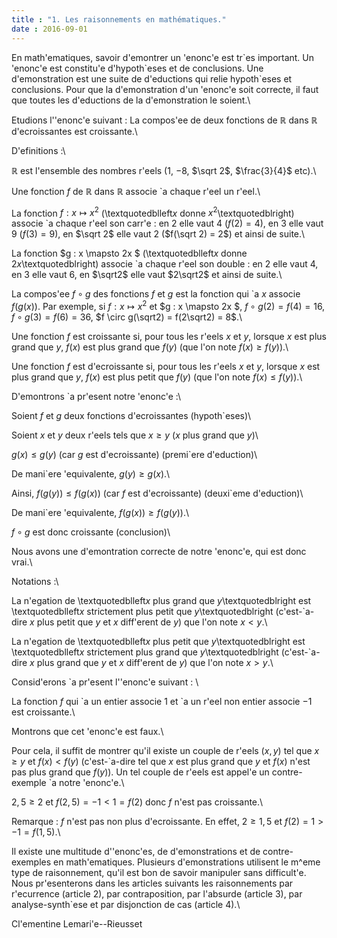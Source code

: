 ```yaml
---
title : "1. Les raisonnements en mathématiques."
date : 2016-09-01
---
```

<script type="text/x-mathjax-config">
MathJax.Hub.Config({
  tex2jax: {inlineMath: [['$','$'], ['\\(','\\)']]}
});
</script>
<script type="text/javascript" async src="path-to-mathjax/MathJax.js?config=TeX-AMS_CHTML"></script>

En math\'ematiques, savoir d\'emontrer un \'enonc\'e est tr\`es important. Un \'enonc\'e est constitu\'e d'hypoth\`eses et de conclusions. Une d\'emonstration est une suite de d\'eductions qui relie hypoth\`eses et conclusions. Pour que la d\'emonstration d'un \'enonc\'e soit correcte, il faut que toutes les d\'eductions de la d\'emonstration le soient.\\

Etudions l'\'enonc\'e suivant : La compos\'ee de deux fonctions de $\mathbb{R}$ dans $\mathbb{R}$ d\'ecroissantes est croissante.\\

D\'efinitions :\\

$\mathbb{R}$ est l'ensemble des nombres r\'eels ($1$, $-8$, $\sqrt 2$, $\frac{3}{4}$ etc).\\
 
Une fonction $f$ de $\mathbb{R}$ dans $\mathbb{R}$ associe \`a chaque r\'eel un r\'eel.\\

La fonction $f : x \mapsto x^2$ (\textquotedblleft$x$ donne $x^2$\textquotedblright) associe \`a chaque r\'eel son carr\'e : en 2 elle vaut 4 ($f(2) = 4$), en 3 elle vaut 9 ($f(3) = 9$), en $\sqrt 2$ elle vaut 2 ($f(\sqrt 2) = 2$) et ainsi de suite.\\

La fonction $g : x \mapsto 2x $ (\textquotedblleft$x$ donne $2x$\textquotedblright) associe \`a chaque r\'eel son double : en 2 elle vaut 4, en 3 elle vaut 6, en $\sqrt2$ elle vaut $2\sqrt2$ et ainsi de suite.\\

La compos\'ee $f \circ g$ des fonctions $f$ et $g$ est la fonction qui \`a $x$ associe $f(g(x))$.
Par exemple, si $f : x \mapsto x^2$ et $g : x \mapsto 2x $, $f \circ g(2) = f(4) = 16$, $f \circ g(3) = f(6) = 36$, $f \circ g(\sqrt2) = f(2\sqrt2) = 8$.\\

Une fonction $f$ est croissante si, pour tous les r\'eels $x$ et $y$, lorsque $x$ est plus grand que $y$, $f(x)$ est plus grand que $f(y)$ (que l'on note $f(x) \geq f(y)$).\\

Une fonction $f$ est d\'ecroissante si, pour tous les r\'eels $x$ et $y$, lorsque $x$ est plus grand que $y$, $f(x)$ est plus petit que $f(y)$ (que l'on note $f(x) \leq f(y)$).\\

D\'emontrons \`a pr\'esent notre \'enonc\'e :\\

Soient $f$ et $g$ deux fonctions d\'ecroissantes (hypoth\`eses)\\ 

Soient $x$ et $y$ deux r\'eels tels que $x \geq y$ ($x$ plus grand que $y$)\\

$g(x) \leq g(y)$ (car $g$ est d\'ecroissante) (premi\`ere d\'eduction)\\

De mani\`ere \'equivalente, $g(y) \geq g(x)$.\\

Ainsi, $f(g(y)) \leq f(g(x))$ (car $f$ est d\'ecroissante) (deuxi\`eme d\'eduction)\\

De mani\`ere \'equivalente, $f(g(x)) \geq f(g(y))$.\\

$f \circ g$ est donc croissante (conclusion)\\

Nous avons une d\'emontration correcte de notre \'enonc\'e, qui est donc vrai.\\

Notations :\\

La n\'egation de \textquotedblleft$x$ plus grand que $y$\textquotedblright est \textquotedblleft$x$ strictement plus petit que $y$\textquotedblright (c'est-\`a-dire $x$ plus petit que $y$ et $x$ diff\'erent de $y$) que l'on note $x < y$.\\

La n\'egation de  \textquotedblleft$x$ plus petit que $y$\textquotedblright est \textquotedblleft$x$ strictement plus grand que $y$\textquotedblright (c'est-\`a-dire $x$ plus grand que $y$ et $x$ diff\'erent de $y$) que l'on note $x > y$.\\

Consid\'erons \`a pr\'esent l'\'enonc\'e suivant : \\

La fonction $f$ qui \`a un entier associe $1$ et \`a un r\'eel non entier associe $-1$ est croissante.\\

Montrons que cet \'enonc\'e est faux.\\ 

Pour cela, il suffit de montrer qu'il existe un couple de r\'eels $(x,y)$ tel que $x \geq y$ et $f(x) < f(y)$ (c'est-\`a-dire tel que $x$ est plus grand que $y$ et $f(x)$ n'est pas plus grand que $f(y)$). Un tel couple de r\'eels est appel\'e un contre-exemple \`a notre \'enonc\'e.\\

$2,5 \geq 2$ et $f(2,5) = -1 < 1 = f(2)$ donc $f$ n'est pas croissante.\\

Remarque : $f$ n'est pas non plus d\'ecroissante. En effet, $2 \geq 1,5$ et $f(2) = 1 > -1 = f(1,5)$.\\

Il existe une multitude d'\'enonc\'es, de d\'emonstrations et de contre-exemples en math\'ematiques. Plusieurs d\'emonstrations utilisent le m\^eme type de raisonnement, qu'il est bon de savoir manipuler sans difficult\'e. Nous pr\'esenterons dans les articles suivants les raisonnements par r\'ecurrence (article 2), par contraposition, par l'absurde (article 3), par analyse-synth\`ese et par disjonction de cas (article 4).\\

Cl\'ementine Lemari\'e--Rieusset
